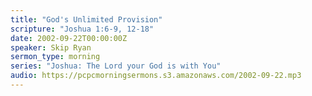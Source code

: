 ```yaml
---
title: "God's Unlimited Provision"
scripture: "Joshua 1:6-9, 12-18"
date: 2002-09-22T00:00:00Z
speaker: Skip Ryan
sermon_type: morning
series: "Joshua: The Lord your God is with You"
audio: https://pcpcmorningsermons.s3.amazonaws.com/2002-09-22.mp3 
---
```



